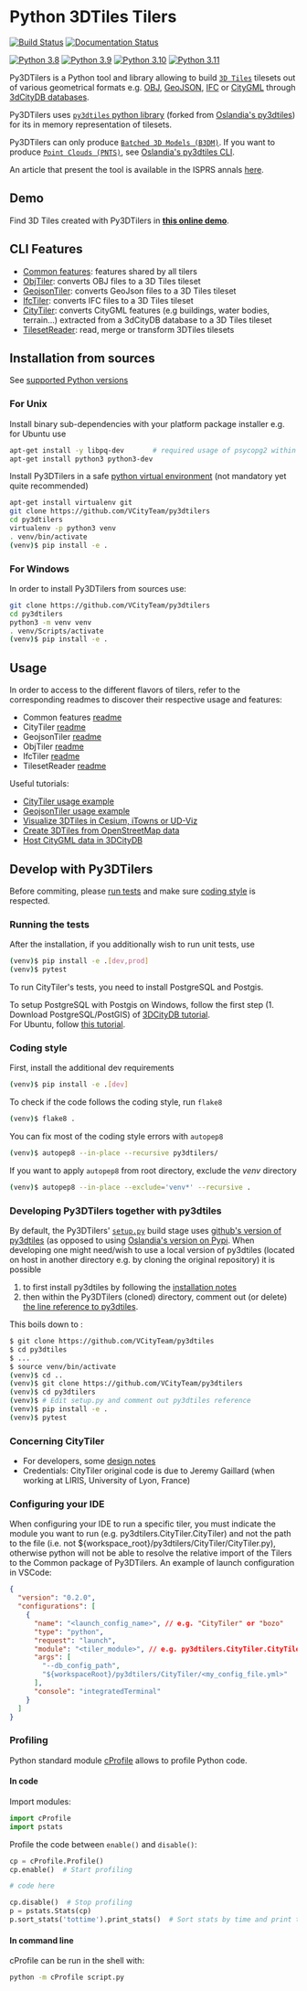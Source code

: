 # Python 3DTiles Tilers

[![Build Status](https://app.travis-ci.com/VCityTeam/py3dtilers.svg?branch=master)](https://app.travis-ci.com/VCityTeam/py3dtilers)
[![Documentation Status](https://readthedocs.org/projects/ansicolortags/badge/?version=latest)](https://vcityteam.github.io/py3dtilers/py3dtilers/index.html)

[![Python 3.8](https://img.shields.io/badge/python-3.8-blue.svg)](https://www.python.org/downloads/release/python-3818/) [![Python 3.9](https://img.shields.io/badge/python-3.9-blue.svg)](https://www.python.org/downloads/release/python-3918/) [![Python 3.10](https://img.shields.io/badge/python-3.10-blue.svg)](https://www.python.org/downloads/release/python-31013/) [![Python 3.11](https://img.shields.io/badge/python-3.11-blue.svg)](https://www.python.org/downloads/release/python-3116/)

Py3DTilers is a Python tool and library allowing to build [`3D Tiles`](https://github.com/AnalyticalGraphicsInc/3d-tiles) tilesets out of various geometrical formats e.g. [OBJ](https://en.wikipedia.org/wiki/Wavefront_.obj_file), [GeoJSON](https://en.wikipedia.org/wiki/GeoJSON), [IFC](https://en.wikipedia.org/wiki/Industry_Foundation_Classes) or [CityGML](https://en.wikipedia.org/wiki/CityGML) through [3dCityDB databases](https://3dcitydb-docs.readthedocs.io/en/release-v4.2.3/).

Py3DTilers uses [`py3dtiles` python library](https://github.com/VCityTeam/py3dtiles/tree/Tiler) (forked from [Oslandia's py3dtiles](https://gitlab.com/Oslandia/py3dtiles)) for its in memory representation of tilesets.

Py3DTilers can only produce [`Batched 3D Models (B3DM)`](https://github.com/CesiumGS/3d-tiles/blob/main/specification/TileFormats/Batched3DModel/README.md). If you want to produce [`Point Clouds (PNTS)`](https://github.com/CesiumGS/3d-tiles/blob/main/specification/TileFormats/PointCloud/README.md), see [Oslandia's py3dtiles CLI](https://gitlab.com/Oslandia/py3dtiles/-/blob/master/docs/cli.rst).

An article that present the tool is available in the ISPRS annals [here](https://hal.science/hal-03852828/).  

## Demo

Find 3D Tiles created with Py3DTilers in [**this online demo**](https://py3dtilers.vcityliris.cma.alpha.grandlyon.com/).

## CLI Features

- [Common features](./py3dtilers/Common#common-module): features shared by all tilers
- [ObjTiler](./py3dtilers/ObjTiler#obj-tiler): converts OBJ files to a 3D Tiles tileset
- [GeojsonTiler](./py3dtilers/GeojsonTiler#geojson-tiler): converts GeoJson files to a 3D Tiles tileset
- [IfcTiler](./py3dtilers/IfcTiler#ifc-tiler): converts IFC files to a 3D Tiles tileset
- [CityTiler](./py3dtilers/CityTiler#city-tiler): converts CityGML features (e.g buildings, water bodies, terrain...) extracted from a 3dCityDB database to a 3D Tiles tileset
- [TilesetReader](./py3dtilers/TilesetReader#tileset-reader): read, merge or transform 3DTiles tilesets

## Installation from sources

See [supported Python versions](#python-3dtiles-tilers)

### For Unix

Install binary sub-dependencies with your platform package installer e.g. for Ubuntu use

```bash
apt-get install -y libpq-dev       # required usage of psycopg2 within py3dtilers
apt-get install python3 python3-dev
```

Install Py3DTilers in a safe [python virtual environment](https://docs.python.org/3/tutorial/venv.html) (not mandatory yet quite recommended)

```bash
apt-get install virtualenv git
git clone https://github.com/VCityTeam/py3dtilers
cd py3dtilers
virtualenv -p python3 venv
. venv/bin/activate
(venv)$ pip install -e .
```

### For Windows

In order to install Py3DTilers from sources use:

```bash
git clone https://github.com/VCityTeam/py3dtilers
cd py3dtilers
python3 -m venv venv
. venv/Scripts/activate
(venv)$ pip install -e .
```

## Usage

In order to access to the different flavors of tilers, refer to the corresponding readmes to discover their respective usage and features:

- Common features [readme](py3dtilers/Common/README.md)
- CityTiler [readme](py3dtilers/CityTiler/README.md)
- GeojsonTiler [readme](py3dtilers/GeojsonTiler/README.md)
- ObjTiler [readme](py3dtilers/ObjTiler/README.md)
- IfcTiler [readme](py3dtilers/IfcTiler/README.md)
- TilesetReader [readme](py3dtilers/TilesetReader/README.md)

Useful tutorials:

- [CityTiler usage example](./docs/Doc/cityGML_to_3DTiles_example.md)
- [GeojsonTiler usage example](./docs/Doc/geoJSON_to_3DTiles_example.md)
- [Visualize 3DTiles in Cesium, iTowns or UD-Viz](https://github.com/VCityTeam/UD-SV/blob/master/ImplementationKnowHow/Visualize3DTiles.md)
- [Create 3DTiles from OpenStreetMap data](https://github.com/VCityTeam/UD-SV/blob/master/ImplementationKnowHow/OSM_to_3DTiles.md)
- [Host CityGML data in 3DCityDB](https://github.com/VCityTeam/UD-SV/blob/master/ImplementationKnowHow/PostgreSQL_for_cityGML.md)

## Develop with Py3DTilers

Before commiting, please [run tests](#running-the-tests) and make sure [coding style](#coding-style) is respected.

### Running the tests

After the installation, if you additionally wish to run unit tests, use

```bash
(venv)$ pip install -e .[dev,prod]
(venv)$ pytest
```

To run CityTiler's tests, you need to install PostgreSQL and Postgis.

To setup PostgreSQL with Postgis on Windows, follow the first step (1. Download PostgreSQL/PostGIS) of [3DCityDB tutorial](https://github.com/VCityTeam/UD-SV/blob/master/ImplementationKnowHow/PostgreSQL_for_cityGML.md#1-download-postgresqlpostgis).  
For Ubuntu, follow [this tutorial](https://github.com/VCityTeam/UD-SV/blob/master/Install/Setup_PostgreSQL_PostGIS_Ubuntu.md).

### Coding style

First, install the additional dev requirements

```bash
(venv)$ pip install -e .[dev]
```

To check if the code follows the coding style, run `flake8`

```bash
(venv)$ flake8 .
```

You can fix most of the coding style errors with `autopep8`

```bash
(venv)$ autopep8 --in-place --recursive py3dtilers/
```

If you want to apply `autopep8` from root directory, exclude the _venv_ directory

```bash
(venv)$ autopep8 --in-place --exclude='venv*' --recursive .
```

### Developing Py3DTilers together with py3dtiles

By default, the Py3DTilers' [`setup.py`](https://github.com/VCityTeam/py3dtilers/blob/master/setup.py#L30) build stage uses [github's version of py3dtiles](https://github.com/VCityTeam/py3dtiles) (as opposed to using [Oslandia's version on Pypi](https://pypi.org/project/py3dtiles/).
When developing one might need/wish to use a local version of py3dtiles (located on host in another directory e.g. by cloning the original repository) it is possible

1. to first install py3dtiles by following the [installation notes](https://github.com/Oslandia/py3dtiles/blob/master/docs/install.rst)
2. then within the Py3DTilers (cloned) directory, comment out (or delete) [the line reference to py3dtiles](https://github.com/VCityTeam/py3dtilers/blob/master/setup.py#L30).

This boils down to :

```bash
$ git clone https://github.com/VCityTeam/py3dtiles
$ cd py3dtiles
$ ...
$ source venv/bin/activate
(venv)$ cd ..
(venv)$ git clone https://github.com/VCityTeam/py3dtilers
(venv)$ cd py3dtilers
(venv)$ # Edit setup.py and comment out py3dtiles reference
(venv)$ pip install -e .
(venv)$ pytest
```

### Concerning CityTiler

- For developers, some [design notes](docs/Doc/CityTilerDesignNotes.md)
- Credentials: CityTiler original code is due to Jeremy Gaillard (when working at LIRIS, University of Lyon, France)

### Configuring your IDE

When configuring your IDE to run a specific tiler, you must indicate the module you want to run (e.g. py3dtilers.CityTiler.CityTiler) and not the path to the file (i.e. not ${workspace_root}/py3dtilers/CityTiler/CityTiler.py), otherwise python will not be able to resolve the relative import of the Tilers to the Common package of Py3DTilers. An example of launch configuration in VSCode:

```json
{
  "version": "0.2.0",
  "configurations": [
    {
      "name": "<launch_config_name>", // e.g. "CityTiler" or "bozo"
      "type": "python",
      "request": "launch",
      "module": "<tiler_module>", // e.g. py3dtilers.CityTiler.CityTiler
      "args": [
        "--db_config_path",
        "${workspaceRoot}/py3dtilers/CityTiler/<my_config_file.yml>"
      ],
      "console": "integratedTerminal"
    }
  ]
}
```

### Profiling

Python standard module [cProfile](https://docs.python.org/3/library/profile.html) allows to profile Python code.

#### **In code**

Import modules:

```python
import cProfile
import pstats
```

Profile the code between `enable()` and `disable()`:

```python
cp = cProfile.Profile()
cp.enable()  # Start profiling

# code here

cp.disable()  # Stop profiling
p = pstats.Stats(cp)
p.sort_stats('tottime').print_stats()  # Sort stats by time and print them
```

#### **In command line**

cProfile can be run in the shell with:

```bash
python -m cProfile script.py
```
